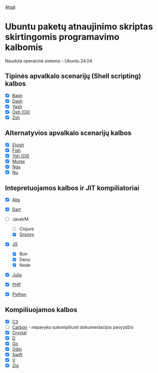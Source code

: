 [Atgal](../readme.md)

# Ubuntu paketų atnaujinimo skriptas skirtingomis programavimo kalbomis

Naudota operacinė sistema – Ubuntu 24.04

## Tipinės apvalkalo scenarijų (Shell scripting) kalbos

* [x] [Bash](bash_readme.md)
* [x] [Dash](dash_readme.md)
* [x] [Yash](yash_readme.md)
* [x] [Osh (Oil)](oil-osh_readme.md)
* [x] [Zsh](zsh_readme.md)
  
## Alternatyvios apvalkalo scenarijų kalbos

* [x] [Elvish](elvish_readme.md)
* [x] [Fish](fish_readme.md)
* [x] [Ysh (Oil)](oil-ysh_readme.md)
* [x] [Murex](murex_readme.md)
* [x] [Ngs](ngs_readme.md)
* [x] [Nu](nu_readme.md)

## Intepretuojamos kalbos ir JIT kompiliatoriai

* [x] [Abs](abs_readme.md)
* [x] [Dart](dart_readme.md)

* [ ] JavaVM
  
  * [ ] Clojure
  * [X] [Groovy](groovy_readme.md)

* [x] [JS](js_readme.md)
  * [x] Bun
  * [x] Deno
  * [x] Node
* [x] [Julia](julia_readme.md)
* [x] [PHP](php_readme.md)
* [x] [Python](py_readme.md)

## Kompiliuojamos kalbos

* [x] [C3](c3_readme.md)
* [ ] [Carbon](carbon_readme.md) - nepavyko sukompiliuoti dokumentacijos pavyzdžio
* [x] [Crystal](crystal_readme.md)
* [x] [D](d_readme.md)
* [x] [Go](go_readme.md)
* [x] [Odin](odin_readme.md)
* [x] [Swift](swift_readme.md)
* [x] [V](v_readme.md)
* [x] [Zig](zig_readme.md)
